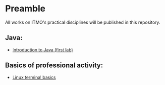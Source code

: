 # Preamble

All works on ITMO's practical disciplines will be published in this repository.

## Java:
- [Introduction to Java (first lab)](https://github.com/sexozavr/itmo/tree/main/1st_semester/java/1st_lab)

## Basics of professional activity:
- [Linux terminal basics](https://github.com/sexozavr/itmo/tree/main/1st_semester/bpa/lab0)
